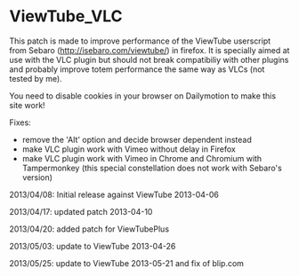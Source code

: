 ViewTube_VLC
============

This patch is made to improve performance of the ViewTube userscript from Sebaro 
(http://isebaro.com/viewtube/) in firefox.
It is specially aimed at use with the VLC plugin but should not break compatibiliy with other plugins
and probably improve totem performance the same way as VLCs (not tested by me).

You need to disable cookies in your browser on Dailymotion to make this site work!

Fixes:

- remove the 'Alt' option and decide browser dependent instead
- make VLC plugin work with Vimeo without delay in Firefox 
- make VLC plugin work with Vimeo in Chrome and Chromium with Tampermonkey
  (this special constellation does not work with Sebaro's version)


2013/04/08: Initial release against ViewTube 2013-04-06

2013/04/17: updated patch 2013-04-10

2013/04/20: added patch for ViewTubePlus

2013/05/03: update to ViewTube 2013-04-26

2013/05/25: update to ViewTube 2013-05-21 and fix of blip.com

